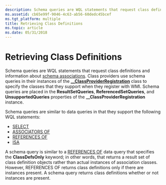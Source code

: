 ```yaml
---
description: Schema queries are WQL statements that request class definitions and information about schema associations.
ms.assetid: cb65e99f-9046-4c63-ab56-60dedc45bcef
ms.tgt_platform: multiple
title: Retrieving Class Definitions
ms.topic: article
ms.date: 05/31/2018
---
```


# Retrieving Class Definitions

Schema queries are WQL statements that request class definitions and information about [schema associations](schema-associations.md). Class providers use schema queries in their instances of the [**\_\_ClassProviderRegistration**](--classproviderregistration.md) class to specify the classes that they support when they register with WMI. Schema queries are placed in the **ResultSetQueries**, **ReferencedSetQueries**, and **UnsupportedQueries** properties of the **\_\_ClassProviderRegistration** instance.

Schema queries are similar to data queries in that they support the following WQL statements:

-   [SELECT](select-statement-for-schema-queries.md)
-   [ASSOCIATORS OF](schema-associations.md)
-   [REFERENCES OF](schema-associations.md)
-   [ISA](isa-operator-for-schema-queries.md)

A schema query is similar to a [REFERENCES OF](references-of-statement.md) data query that specifies the **ClassDefsOnly** keyword; in other words, that returns a result set of class definition objects rather than actual instances of association classes. However, REFERENCES OF returns class definitions only if there are instances present. A schema query returns class definitions whether or not instances are present.

 

 



